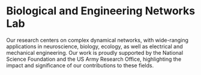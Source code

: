 # Biological and Engineering Networks Lab


Our research centers on complex dynamical networks, with wide-ranging applications in neuroscience, biology, ecology, as well as electrical and mechanical engineering. Our work is proudly supported by the National Science Foundation and the US Army Research Office, highlighting the impact and significance of our contributions to these fields.
